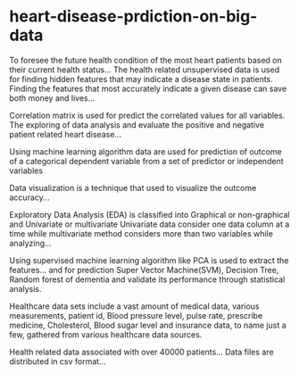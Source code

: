 # heart-disease-prdiction-on-big-data

To foresee the future health condition of the most heart patients based on their current
health status... The health related unsupervised data is used for finding hidden features that may
indicate a disease state in patients. Finding the features that most accurately indicate a
given disease can save both money and lives...

Correlation matrix is used for predict the correlated values for all variables. The exploring of data analysis and evaluate the positive and negative patient related heart disease...

Using machine learning algorithm data are used for prediction of outcome of a categorical dependent variable from a set of predictor or independent variables

Data visualization is a technique that used to visualize the outcome accuracy...

Exploratory Data Analysis (EDA) is classified into Graphical or non-graphical and Univariate or multivariate
Univariate data consider one data column at a time while multivariate method considers more than two
variables while analyzing...

Using supervised machine learning algorithm like PCA is used to extract the features... and for prediction Super Vector Machine(SVM), Decision Tree, Random forest of
dementia and validate its performance through statistical analysis.

Healthcare data sets include a vast amount of medical data, various measurements, patient id, Blood pressure
level, pulse rate, prescribe medicine, Cholesterol, Blood sugar level and insurance data, to name just a few,
gathered from various healthcare data sources.

Health related data associated with over 40000 patients... Data files are distributed in csv format...
